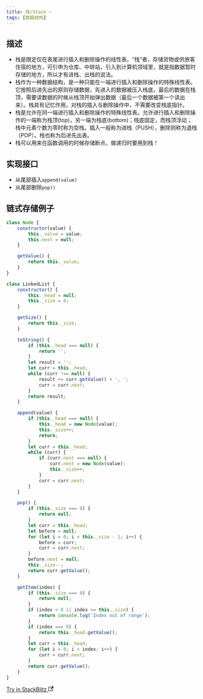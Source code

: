 ```yaml
---
title: 栈/Stack ✓
tags: [数据结构]
---
```


## 描述

- 栈是限定仅在表尾进行插入和删除操作的线性表。“栈”者，存储货物或供旅客住宿的地方，可引申为仓库、中转站，引入到计算机领域里，就是指数据暂时存储的地方，所以才有进栈、出栈的说法。
- 栈作为一种数据结构，是一种只能在一端进行插入和删除操作的特殊线性表。它按照后进先出的原则存储数据，先进入的数据被压入栈底，最后的数据在栈顶，需要读数据的时候从栈顶开始弹出数据（最后一个数据被第一个读出来）。栈具有记忆作用，对栈的插入与删除操作中，不需要改变栈底指针。
- 栈是允许在同一端进行插入和删除操作的特殊线性表。允许进行插入和删除操作的一端称为栈顶(top)，另一端为栈底(bottom)；栈底固定，而栈顶浮动；栈中元素个数为零时称为空栈。插入一般称为进栈（PUSH），删除则称为退栈（POP）。栈也称为后进先出表。
- 栈可以用来在函数调用的时候存储断点，做递归时要用到栈！

<!-- more -->

## 实现接口

- 从尾部插入`append(value)`
- 从尾部删除`pop()`

## 链式存储例子

```js
class Node {
    constructor(value) {
        this._value = value;
        this.next = null;
    }

    getValue() {
        return this._value;
    }
}

class LinkedList {
    constructor() {
        this._head = null;
        this._size = 0;
    }

    getSize() {
        return this._size;
    }

    toString() {
        if (this._head === null) {
            return '';
        }
        let result = '';
        let curr = this._head;
        while (curr !== null) {
            result += curr.getValue() + ', ';
            curr = curr.next;
        }
        return result;
    }

    append(value) {
        if (this._head === null) {
            this._head = new Node(value);
            this._size++;
            return;
        }
        let curr = this._head;
        while (curr) {
            if (curr.next === null) {
                curr.next = new Node(value);
                this._size++;
            }
            curr = curr.next;
        }
    }

    pop() {
        if (this._size === 0) {
            return null;
        }
        let curr = this._head;
        let before = null;
        for (let i = 0; i < this._size - 1; i++) {
            before = curr;
            curr = curr.next;
        }
        before.next = null;
        this._size--;
        return curr.getValue();
    }

    getItem(index) {
        if (this._size === 0) {
            return null;
        }
        if (index < 0 || index >= this._size) {
            return console.log('Index out of range');
        }
        if (index === 0) {
            return this._head.getValue();
        }
        let curr = this._head;
        for (let i = 0; i < index; i++) {
            curr = curr.next;
        }
        return curr.getValue();
    }
}
```

<a class="stackblitz" href="https://stackblitz.com/edit/node-wps8mf?file=data-structure%2F2Fstack.js">Try in StackBlitz <svg width="13.5" height="13.5" aria-hidden="true" viewBox="0 0 24 24" class="iconExternalLink_node_modules-@docusaurus-theme-classic-lib-next-theme-IconExternalLink-styles-module"><path fill="currentColor" d="M21 13v10h-21v-19h12v2h-10v15h17v-8h2zm3-12h-10.988l4.035 4-6.977 7.07 2.828 2.828 6.977-7.07 4.125 4.172v-11z"></path></svg></a>
